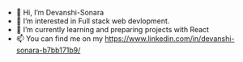 - 👋 Hi, I’m Devanshi-Sonara
- 👀 I’m interested in Full stack web devlopment.
- 🌱 I’m currently learning and preparing projects with React
- 📫 You can find me on my https://www.linkedin.com/in/devanshi-sonara-b7bb171b9/

<!---
Devanshi-Sonara/Devanshi-Sonara is a ✨ special ✨ repository because its `README.md` (this file) appears on your GitHub profile.
You can click the Preview link to take a look at your changes.
--->
